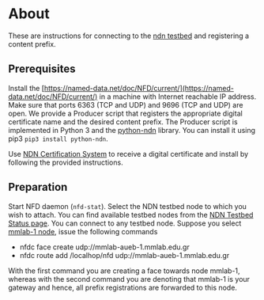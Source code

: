 # About
These are instructions for connecting to the [ndn testbed](https://named-data.net/ndn-testbed/policies-connecting-nodes-ndn-testbed/) and registering a content prefix. 

## Prerequisites
Install the [https://named-data.net/doc/NFD/current/](https://named-data.net/doc/NFD/current/) in a
machine with Internet reachable IP address. Make sure that ports 6363 (TCP and UDP) and 9696 (TCP and UDP)
are open. We provide a Producer script that registers the appropriate digital certificate name and the desired content prefix. 
The Producer script is implemented in Python 3 and the [python-ndn](https://github.com/named-data/python-ndn)
library. You can install it using pip3 `pip3 install python-ndn`.

Use [NDN Certification System](https://ndncert.named-data.net) to receive a digital certificate and install
by following the provided instructions. 

## Preparation
Start NFD daemon (`nfd-stat`). Select the NDN testbed node to which you wish to attach. You can find available
testbed nodes from the [NDN Testbed Status page](http://ndndemo.arl.wustl.edu). You can connect to any testbed
node. Suppose you select [mmlab-1 node](https://mmlab-aueb-1.mmlab.edu.gr/n/#tab=Overview), issue the following
commands

* nfdc face create udp://mmlab-aueb-1.mmlab.edu.gr
* nfdc route add /localhop/nfd udp://mmlab-aueb-1.mmlab.edu.gr 

With the first command you are creating a face towards node mmlab-1, whereas with the second command you are denoting
that mmlab-1 is your gateway and hence, all prefix registrations are forwarded to this node. 
